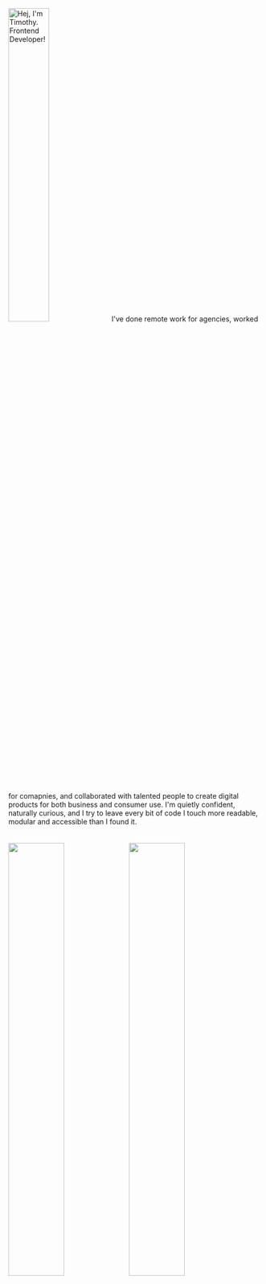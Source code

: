 <img width="40%" alt="Hej, I'm Timothy. Frontend Developer!" src="https://user-images.githubusercontent.com/25063572/210049607-ace36095-ae56-48d4-be22-cad6ae9462df.png" style="max-width: 100%;">
I've done remote work for agencies, worked for comapnies, and collaborated with talented people to create digital products for both business and consumer use. I'm quietly confident, naturally curious, and I try to leave every bit of code I touch more readable, modular and accessible than I found it. 
<br />
<br />
<br />

<img align="left" width = "47%" src= "https://github-readme-stats.vercel.app/api?username=nascentkiosk&show_icons=true&theme=true"/>
<img align="left" width = "47%" src= "https://github-readme-stats.vercel.app/api/top-langs/?username=nascentkiosk&layout=compact"/>





